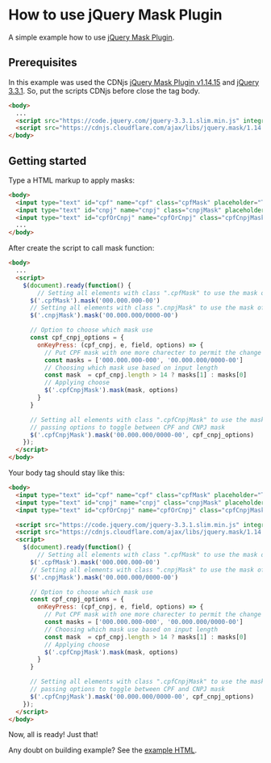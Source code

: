 # How to use jQuery Mask Plugin

A simple example how to use [jQuery Mask Plugin](https://igorescobar.github.io/jQuery-Mask-Plugin/).

## Prerequisites

In this example was used the CDNjs [jQuery Mask Plugin v1.14.15](https://cdnjs.cloudflare.com/ajax/libs/jquery.mask/1.14.15/jquery.mask.js) and [jQuery 3.3.1](https://code.jquery.com/jquery-3.3.1.slim.min.js).
So, put the scripts CDNjs before close the tag body.
```html
<body>
  ...
  <script src="https://code.jquery.com/jquery-3.3.1.slim.min.js" integrity="sha384-q8i/X+965DzO0rT7abK41JStQIAqVgRVzpbzo5smXKp4YfRvH+8abtTE1Pi6jizo" crossorigin="anonymous"></script>
  <script src="https://cdnjs.cloudflare.com/ajax/libs/jquery.mask/1.14.15/jquery.mask.js"></script>
</body>
```

## Getting started

Type a HTML markup to apply masks:
```html
<body>
  <input type="text" id="cpf" name="cpf" class="cpfMask" placeholder="Type your CPF" />
  <input type="text" id="cnpj" name="cnpj" class="cnpjMask" placeholder="Type your CNPJ" />
  <input type="text" id="cpfOrCnpj" name="cpfOrCnpj" class="cpfCnpjMask" placeholder="Type your CPF or CNPJ" />
  ...
</body>
```

After create the script to call mask function:
```html
<body>
  ...
  <script>
    $(document).ready(function() {
        // Setting all elements with class ".cpfMask" to use the mask of CPF
      $('.cpfMask').mask('000.000.000-00')
      // Setting all elements with class ".cnpjMask" to use the mask of CNPJ
      $('.cnpjMask').mask('00.000.000/0000-00')

      // Option to choose which mask use
      const cpf_cnpj_options = {
        onKeyPress: (cpf_cnpj, e, field, options) => {
          // Put CPF mask with one more charecter to permit the change to CNPJ mask
          const masks = ['000.000.000-000', '00.000.000/0000-00']
          // Choosing which mask use based on input length
          const mask  = cpf_cnpj.length > 14 ? masks[1] : masks[0]
          // Applying choose
          $('.cpfCnpjMask').mask(mask, options)
        }
      }

      // Setting all elements with class ".cpfCnpjMask" to use the mask of CPF/CPNJ
      // passing options to toggle between CPF and CNPJ mask
      $('.cpfCnpjMask').mask('00.000.000/0000-00', cpf_cnpj_options)
    });
  </script>
</body>
```

Your body tag should stay like this:

```html
<body>
  <input type="text" id="cpf" name="cpf" class="cpfMask" placeholder="Type your CPF" />
  <input type="text" id="cnpj" name="cnpj" class="cnpjMask" placeholder="Type your CNPJ" />
  <input type="text" id="cpfOrCnpj" name="cpfOrCnpj" class="cpfCnpjMask" placeholder="Type your CPF or CNPJ" />

  <script src="https://code.jquery.com/jquery-3.3.1.slim.min.js" integrity="sha384-q8i/X+965DzO0rT7abK41JStQIAqVgRVzpbzo5smXKp4YfRvH+8abtTE1Pi6jizo" crossorigin="anonymous"></script>
  <script src="https://cdnjs.cloudflare.com/ajax/libs/jquery.mask/1.14.15/jquery.mask.js"></script>
  <script>
    $(document).ready(function() {
        // Setting all elements with class ".cpfMask" to use the mask of CPF
      $('.cpfMask').mask('000.000.000-00')
      // Setting all elements with class ".cnpjMask" to use the mask of CNPJ
      $('.cnpjMask').mask('00.000.000/0000-00')

      // Option to choose which mask use
      const cpf_cnpj_options = {
        onKeyPress: (cpf_cnpj, e, field, options) => {
          // Put CPF mask with one more charecter to permit the change to CNPJ mask
          const masks = ['000.000.000-000', '00.000.000/0000-00']
          // Choosing which mask use based on input length
          const mask  = cpf_cnpj.length > 14 ? masks[1] : masks[0]
          // Applying choose
          $('.cpfCnpjMask').mask(mask, options)
        }
      }

      // Setting all elements with class ".cpfCnpjMask" to use the mask of CPF/CPNJ
      // passing options to toggle between CPF and CNPJ mask
      $('.cpfCnpjMask').mask('00.000.000/0000-00', cpf_cnpj_options)
    });
  </script>
</body>
```

Now, all is ready! Just that!

Any doubt on building example? See the [example HTML](https://github.com/PedroPauloML/how-to-use-jQuery-Mask-Plugin/blob/master/index.html).